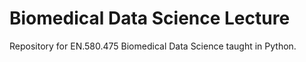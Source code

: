 # Biomedical Data Science Lecture
Repository for EN.580.475 Biomedical Data Science taught in Python.
